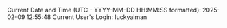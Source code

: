 Current Date and Time (UTC - YYYY-MM-DD HH:MM:SS formatted): 2025-02-09 12:55:48
Current User's Login: luckyaiman
